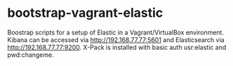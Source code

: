# bootstrap-vagrant-elastic
Boostrap scripts for a setup of Elastic in a Vagrant/VirtualBox environment.
Kibana can be accessed via http://192.168.77.77:5601 and Elasticsearch via http://192.168.77.77:9200.
X-Pack is installed with basic auth usr:elastic and pwd:changeme.
